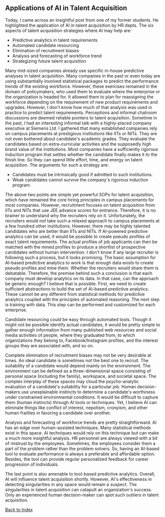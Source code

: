 ## Applications of AI in Talent Acquisition

Today, I came across an insightful post from one of my former students. He highlighted the 
application of AI in talent acquisition by HR depts. The six aspects of talent acquisition strategies 
where AI may help are:
- Predictive analytics in talent requirements
- Automated candidate resourcing
- Elimination of recruitment biases
- Analysis and forecasting of workforce trend
- Strategizing future talent acquisition

Many mid-sized companies already use specific in-house predictive analyses in 
talent acquisition. Many companies in the past or even today are using substantially involved
statistical packages to predict the performance trends of the existing workforce. However, these 
exercises remained in the domain of policymakers, who used them to evaluate where
the enterprise or the organization is headed for. It allowed them to plan for reassigning the workforce
depending on the requirement of new product requirements and upgrades. However, I don't know how much
of that analysis was used in practice to predict talent requirements. Perceptions and informal chatroom
discussions are deemed reliable pointers to talent acquisition. Sometime in the past, I had an 
interesting informal talk with a highly-placed company executive at Siemens Ltd. I gathered that 
many established companies rely on campus placements at prestigious institutions like IITs or NITs. 
They are not even bothered about candidate's academic grades. They evaluate the candidates based 
on extra-curricular activities and the supposedly high brand value of the institutions. Most 
companies have a sufficiently rigorous induction program that settles whether the candidate 
finally makes it to the finish line. So they can spend little effort, time, and energy on talent 
acquisition. The arguments for such a strategy are:
- Candidates must be intrinsically good if admitted to such institutions.
- Weak candidates cannot survive the company's rigorous induction program.

The above two points are simple yet powerful SOPs for talent acquisition, which have remained
the core hiring principles in campus placements for most companies. However, recruitment focuses on 
talent acquisition from IITs and NITs that use JEE advance scores for entrance. 
Therefore, it is no brainer to understand why the recruiters rely on it. Unfortunately, the recruiters
would not take such a relaxed approach to campus placements at a few hundred other 
institutions. However, there may be highly talented candidates who are better than IITs and NITs. 
If AI-powered predictive analytics can be used, it would be possible to create pseudo 
profiles of exact talent requirements. The actual profiles of job applicants can then be matched 
with the mined profiles to produce a shortlist of prospective candidates without human intervention. 
I don't know if any large recruiter is following such a process, but it looks promising. 
The basic assumption for AI-based predictive analytics to work is that enough data exists to create 
pseudo profiles and mine them. Whether the recruiters would share them is debatable. Therefore, the 
premise behind such a conclusion is that each company must develop analytics on its 
data. In that case, can the approach be generic enough? I believe that is possible. First, we need 
to create sufficient abstractions to build the set of AI-based predictive analytics. These
cannot be any different from statistical methods for predictive analytics coupled with the principles of
automated reasoning. The next step is training with data. This step can be performed and customized for
each enterprise. 

Candidate resourcing could be easy through automated tools. Though it might not be possible 
identify actual candidates, it would be pretty simple to gather enough information from
many published web resources and social media activities of people, where they graduated from, to which
organizations they belong to, Facebook/Instagram profiles, and the interest groups they are associated
with, and so on. 

Complete elimination of recruitment biases may not be very desirable at times. An ideal candidate is 
sometimes not the best one to recruit. The suitability of a candidate would depend mainly on
the environment. The environment can be defined as a three-dimensional space consisting of personal 
space (including the family), workspace, and societal space. The complex interplay of 
these spaces may cloud the psycho-analytic evaluation of a candidate's suitability for a particular job.
Human decision-makers use unexplainable instincts to determine a candidate's worthiness under
constrained environmental conditions. It would be difficult to capture them (human instincts) through 
AI tools or techniques. Yet, I believe AI can eliminate things like conflict of interest, nepotism, 
cronyism, and other human frailties in favoring a candidate over another.

Analysis and forecasting of workforce trends are pretty straightforward. AI has an edge over 
human-assisted techniques. Many statistical methods exist in this space. AI techniques would rely
on this technique but can make a much more insightful analysis. HR personnel are always viewed with a 
bit of mistrust by the employees. Sometimes, the employees consider them a part of the problem rather 
than the problem solvers. So, having an AI-based tool to evaluate performance is always a
preferable and affordable option. Besides, the tool can provide regular personalized feedback for
career progression of individuals.

The last point is also amenable to tool-based predictive analytics. Overall, AI will
influence talent acquisition shortly. However, AI's effectiveness in detecting 
singularities in any space would remain a suspect. The singularities in talent 
acquisition can catapult an organization's success. Only an experienced human decision-maker 
can spot such outliers in talent acquisition.

[Back to Index](../index.md)
